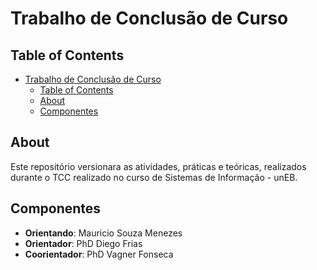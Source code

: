 # Trabalho de Conclusão de Curso

## Table of Contents

- [Trabalho de Conclusão de Curso](#trabalho-de-conclusão-de-curso)
  - [Table of Contents](#table-of-contents)
  - [About ](#about-)
  - [Componentes ](#componentes-)

## About <a name = "about"></a>

Este repositório versionara as atividades, práticas e teóricas, realizados durante o TCC realizado no curso de Sistemas de Informação - unEB.

## Componentes <a name = "componentes"></a>

- **Orientando**: Mauricio Souza Menezes
- **Orientador**: PhD Diego Frias
- **Coorientador**: PhD Vagner Fonseca